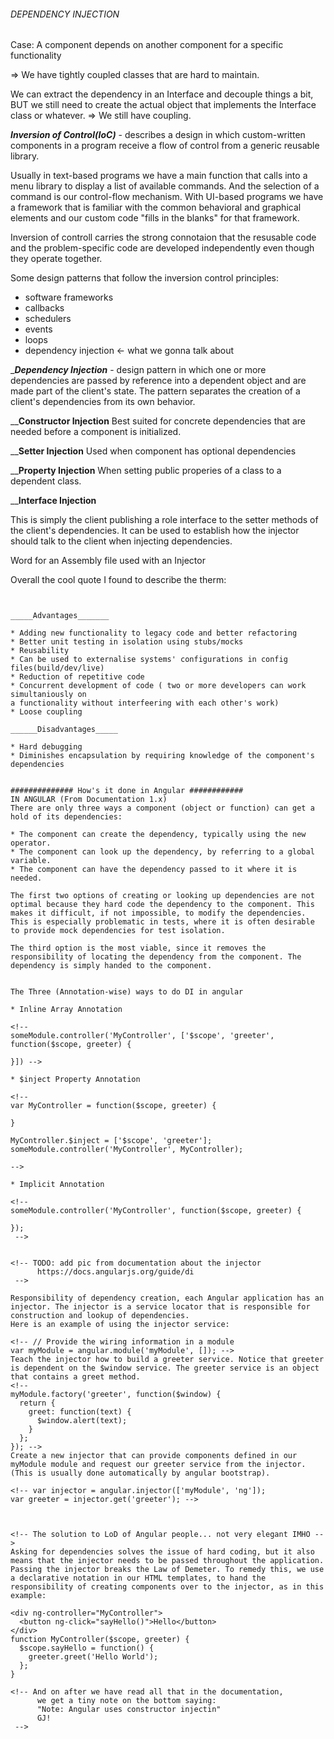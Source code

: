 ###### DEPENDENCY INJECTION ######
Case: A component depends on another component for a specific functionality

=> We have tightly coupled classes that are hard to maintain.

We can extract the dependency in an Interface and decouple things a bit, BUT
we still need to create the actual object that implements the Interface class or
whatever. => We still have coupling.

_____Inversion of Control(IoC)_____ - describes a design in which custom-written components
in a program receive a flow of control from a generic reusable library.

Usually in text-based programs we have a main function that calls into a menu library
to display a list of available commands. And the selection of a command is our
control-flow mechanism.
With UI-based programs we have a framework that is familiar with the common behavioral
and graphical elements and our custom code "fills in the blanks" for that framework.

Inversion of controll carries the strong connotaion that the resusable code and the
problem-specific code are developed independently even though they operate together.

Some design patterns that follow the inversion control principles:

* software frameworks
* callbacks
* schedulers
* events
* loops
* dependency injection      <- what we gonna talk about

______Dependency Injection_____ - design pattern in which one or more dependencies are
passed by reference into a dependent object and are made part of the client's state.
The pattern separates the creation of a client's dependencies from its own behavior.


______Constructor Injection____
Best suited for concrete dependencies that are needed before a component is
initialized.
<!-- http://programmers.stackexchange.com/questions/177649/what-is-constructor-injection -->

______Setter Injection____
Used when component has optional dependencies
<!-- http://symfony.com/doc/current/components/dependency_injection/types.html -->

______Property Injection____
When setting public properies of a class to a dependent class.

______Interface Injection____

This is simply the client publishing a role interface to the setter methods of the client's dependencies. It can be used to establish how the injector should talk to the client when injecting dependencies.
<!--
// Service setter interface.
public interface ServiceSetter {
    public void setService(Service service);
}

// Client class
public class Client implements ServiceSetter {
    // Internal reference to the service used by this client.
    private Service service;

    // Set the service that this client is to use.
    @Override
    public void setService(Service service) {
        this.service = service;
    }
} -->

Word for an Assembly file used with an Injector


Overall the cool quote I found to describe the therm:
~~~~~"Dependency Injection" is a 25-dollar term for a 5-cent concept.~~~~~


_____Advantages_______

* Adding new functionality to legacy code and better refactoring
* Better unit testing in isolation using stubs/mocks
* Reusability
* Can be used to externalise systems' configurations in config files(build/dev/live)
* Reduction of repetitive code
* Concurrent development of code ( two or more developers can work simultaniously on
a functionality without interfeering with each other's work)
* Loose coupling

______Disadvantages_____

* Hard debugging
* Diminishes encapsulation by requiring knowledge of the component's dependencies


############## How's it done in Angular ############
IN ANGULAR (From Documentation 1.x)
There are only three ways a component (object or function) can get a hold of its dependencies:

* The component can create the dependency, typically using the new operator.
* The component can look up the dependency, by referring to a global variable.
* The component can have the dependency passed to it where it is needed.

The first two options of creating or looking up dependencies are not optimal because they hard code the dependency to the component. This makes it difficult, if not impossible, to modify the dependencies. This is especially problematic in tests, where it is often desirable to provide mock dependencies for test isolation.

The third option is the most viable, since it removes the responsibility of locating the dependency from the component. The dependency is simply handed to the component.


The Three (Annotation-wise) ways to do DI in angular

* Inline Array Annotation

<!--
someModule.controller('MyController', ['$scope', 'greeter', function($scope, greeter) {

}]) -->

* $inject Property Annotation

<!--
var MyController = function($scope, greeter) {

}

MyController.$inject = ['$scope', 'greeter'];
someModule.controller('MyController', MyController);

-->

* Implicit Annotation

<!--
someModule.controller('MyController', function($scope, greeter) {

});
 -->


<!-- TODO: add pic from documentation about the injector
      https://docs.angularjs.org/guide/di
 -->

Responsibility of dependency creation, each Angular application has an injector. The injector is a service locator that is responsible for construction and lookup of dependencies.
Here is an example of using the injector service:

<!-- // Provide the wiring information in a module
var myModule = angular.module('myModule', []); -->
Teach the injector how to build a greeter service. Notice that greeter is dependent on the $window service. The greeter service is an object that contains a greet method.
<!--
myModule.factory('greeter', function($window) {
  return {
    greet: function(text) {
      $window.alert(text);
    }
  };
}); -->
Create a new injector that can provide components defined in our myModule module and request our greeter service from the injector. (This is usually done automatically by angular bootstrap).

<!-- var injector = angular.injector(['myModule', 'ng']);
var greeter = injector.get('greeter'); -->



<!-- The solution to LoD of Angular people... not very elegant IMHO -->
Asking for dependencies solves the issue of hard coding, but it also means that the injector needs to be passed throughout the application. Passing the injector breaks the Law of Demeter. To remedy this, we use a declarative notation in our HTML templates, to hand the responsibility of creating components over to the injector, as in this example:

<div ng-controller="MyController">
  <button ng-click="sayHello()">Hello</button>
</div>
function MyController($scope, greeter) {
  $scope.sayHello = function() {
    greeter.greet('Hello World');
  };
}

<!-- And on after we have read all that in the documentation,
      we get a tiny note on the bottom saying:
      "Note: Angular uses constructor injectin"
      GJ!
 -->
